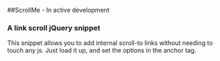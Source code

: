 ##ScrollMe - In active development

### A link scroll jQuery snippet

This snippet allows you to add internal scroll-to links without needing to touch any js. Just load it up, and set the options in the anchor tag.

<!-- Documentation and demo at http://apps.benrlodge.com/scrollMe -->